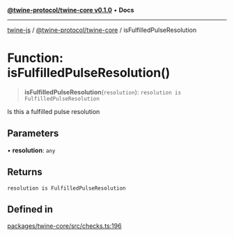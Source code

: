 [**@twine-protocol/twine-core v0.1.0**](../index.md) • **Docs**

***

[twine-js](../../../index.md) / [@twine-protocol/twine-core](../index.md) / isFulfilledPulseResolution

# Function: isFulfilledPulseResolution()

> **isFulfilledPulseResolution**(`resolution`): `resolution is FulfilledPulseResolution`

Is this a fulfilled pulse resolution

## Parameters

• **resolution**: `any`

## Returns

`resolution is FulfilledPulseResolution`

## Defined in

[packages/twine-core/src/checks.ts:196](https://github.com/twine-protocol/twine-js/blob/fb5041c7a2da4a796f653066248604ca1c5dccc6/packages/twine-core/src/checks.ts#L196)
